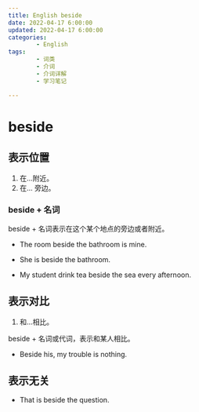 ```yaml
---
title: English beside
date: 2022-04-17 6:00:00
updated: 2022-04-17 6:00:00
categories:
        - English
tags:
        - 词类
        - 介词
        - 介词详解
        - 学习笔记

---
```


# beside

## 表示位置

1. 在...附近。
2. 在... 旁边。

### beside + 名词

beside + 名词表示在这个某个地点的旁边或者附近。

- The room beside the bathroom is mine.

- She is beside the bathroom.
- My student drink tea beside the sea every afternoon.

## 表示对比

1. 和...相比。

beside + 名词或代词，表示和某人相比。

- Beside his, my trouble is nothing.

## 表示无关

- That is beside the question.